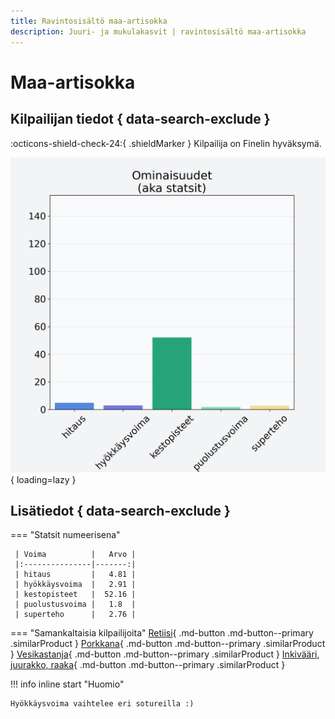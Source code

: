 ```yaml
---
title: Ravintosisältö maa-artisokka
description: Juuri- ja mukulakasvit | ravintosisältö maa-artisokka
---
```


# Maa-artisokka


## Kilpailijan tiedot { data-search-exclude }

:octicons-shield-check-24:{ .shieldMarker } Kilpailija on Finelin hyväksymä.

![Maa-artisokka](./images/maa-artisokka.png){ loading=lazy }

## Lisätiedot { data-search-exclude }
=== "Statsit numeerisena"

     | Voima          |   Arvo |
     |:---------------|-------:|
     | hitaus         |   4.81 |
     | hyökkäysvoima  |   2.91 |
     | kestopisteet   |  52.16 |
     | puolustusvoima |   1.8  |
     | superteho      |   2.76 |

=== "Samankaltaisia kilpailijoita"
    [Retiisi](/retiisi){ .md-button .md-button--primary .similarProduct }
    [Porkkana](/porkkana){ .md-button .md-button--primary .similarProduct }
    [Vesikastanja](/vesikastanja){ .md-button .md-button--primary .similarProduct }
    [Inkivääri, juurakko, raaka](/inkivaari-juurakko-raaka){ .md-button .md-button--primary .similarProduct }

!!! info inline start "Huomio"

    Hyökkäysvoima vaihtelee eri sotureilla :)
